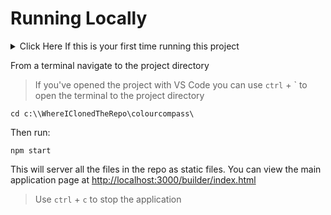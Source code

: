 # Running Locally
<details>
    <summary>Click Here If this is your first time running this project</summary>

1. Download and install [Node JS](https://nodejs.org/en/) 
        
    > Downloaded and installed v14.15.1-x64 with default settings at time of writing this

2. Download and install [VS Code](https://code.visualstudio.com/) for better code editing
3. Download and install [GitHub Desktop](https://desktop.github.com/)
4. Clone the repository to your local computer.
    1. Open [Bumby Builder GitHub Repo](https://github.com/Bumby-Wool/builder)
    2. Click on the `Code` dropdown
    3. Click `Open with GitHub Desktop` or another clone option

    > It's a good idea to restart your computer at this point

5. From GitHub Desktop use the `Repository -> Open in VS Code` option to open the project.
6. In the VS Code window that just appeared use `ctrl` + ` (backtick character) to open the terminal to the project directory
7. In the terminal run `npm install`
8. Once the npm install completes you are ready to start the project by running `npm start` 
9. Then you can open [http://localhost:3000/builder/index.html](http://localhost:3000/builder/index.html) in a browser to see the application running
</details>

From a terminal navigate to the project directory
> If you've opened the project with VS Code you can use `ctrl` + ` to open the terminal to the project directory

```
cd c:\\WhereIClonedTheRepo\colourcompass\
```

Then run:
```
npm start
```
This will server all the files in the repo as static files. You can view the main application page at [http://localhost:3000/builder/index.html](http://localhost:3000/builder/index.html)

> Use `ctrl` + `c` to stop the application
